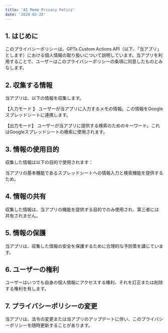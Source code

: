 ```yaml
---
title: 'AI Memo Privacy Policy'
date: '2024-03-25'
---
```


## 1. はじめに
このプライバシーポリシーは、GPTs Custom Actions API（以下、「当アプリ」とします）における個人情報の取り扱いについて説明しています。当アプリを利用することで、ユーザーはこのプライバシーポリシーの条項に同意したものとみなします。


## 2. 収集する情報

当アプリは、以下の情報を収集します。

【入力モード 】
ユーザーが当アプリに入力するメモの情報。この情報をGoogleスプレッドシートに連携します。

【出力モード】
ユーザーが当アプリに提供する検索のためのキーワード。これはGoogleスプレッドシートの検索に使用されます。


## 3. 情報の使用目的

収集した情報は以下の目的で使用されます：

当アプリの基本機能であるスプレッドシートへの情報入力と検索機能を提供するため。


## 4. 情報の共有

収集した情報は、当アプリの機能を提供する目的でのみ使用され、第三者には共有されません。


## 5. 情報の保護

当アプリは、収集した情報の安全を保護するために合理的な予防策を講じています。


## 6. ユーザーの権利

ユーザーはいつでも自身の個人情報にアクセスする権利、それを訂正または削除する権利を有します。


## 7. プライバシーポリシーの変更

当アプリは、法令の変更または当アプリのアップデートに伴い、このプライバシーポリシーを随時更新することがあります。

